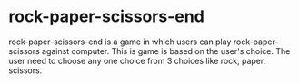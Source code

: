 # rock-paper-scissors-end
rock-paper-scissors-end is a game in which users can play rock-paper-scissors against computer. This is game is based on the user's choice. The user need to choose any one choice from 3 choices like rock, paper, scissors.
